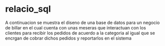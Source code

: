# relacio_sql
A continuacion se muestra el diseno de una base de datos para un negocio de billar en el cual cuenta con unas meseras que interactuan con los clientes
para recibir los pedidos de acuerdo a la categoria al igual que se encrgan de cobrar dichos pedidos y reportarlos en el sistema
